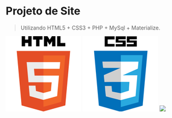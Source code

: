 
# Projeto de Site
> Utilizando HTML5 + CSS3 + PHP + MySql + Materialize.

![](https://github.com/Thiagosilvajesus/Projeto-WebSite---Nodeshop/blob/master/img/HTML5.png)
![](https://github.com/Thiagosilvajesus/Projeto-WebSite---Nodeshop/blob/master/img/CSS3.png)
![](https://github.com/Thiagosilvajesus/Projeto-WebSite---Nodeshop/blob/master/img/php.png)